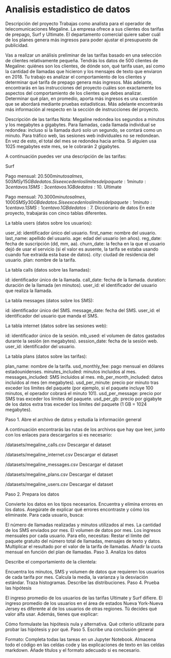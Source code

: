# Analisis estadistico de datos

Descripción del proyecto
Trabajas como analista para el operador de telecomunicaciones Megaline. La empresa ofrece a sus clientes dos tarifas de prepago, Surf y Ultimate. El departamento comercial quiere saber cuál de los planes genera más ingresos para poder ajustar el presupuesto de publicidad.

Vas a realizar un análisis preliminar de las tarifas basado en una selección de clientes relativamente pequeña. Tendrás los datos de 500 clientes de Megaline: quiénes son los clientes, de dónde son, qué tarifa usan, así como la cantidad de llamadas que hicieron y los mensajes de texto que enviaron en 2018. Tu trabajo es analizar el comportamiento de los clientes y determinar qué tarifa de prepago genera más ingresos. Más adelante, encontrarás en las instrucciones del proyecto cuáles son exactamente los aspectos del comportamiento de los clientes que debes analizar. Determinar qué plan, en promedio, aporta más ingresos es una cuestión que se abordará mediante pruebas estadísticas. Más adelante encontrarás más información al respecto en la sección de instrucciones del proyecto.

Descripción de las tarifas
Nota: Megaline redondea los segundos a minutos y los megabytes a gigabytes. Para llamadas, cada llamada individual se redondea: incluso si la llamada duró solo un segundo, se contará como un minuto. Para tráfico web, las sesiones web individuales no se redondean. En vez de esto, el total del mes se redondea hacia arriba. Si alguien usa 1025 megabytes este mes, se le cobrarán 2 gigabytes.

A continuación puedes ver una descripción de las tarifas:

Surf

Pago mensual: 20$.
500 minutos al mes, 50 SMS y 15 GB de datos.
Si se exceden los límites del paquete:
1 minuto: 3 centavos.
1 SMS: 3 centavos.
1 GB de datos: 10$.
Ultimate

Pago mensual: 70$.
3000 minutos al mes, 1000 SMS y 30 GB de datos.
Si se exceden los límites del paquete:
1 minuto: 1 centavo.
1 SMS: 1 centavo.
1 GB de datos: 7$.
Diccionario de datos
En este proyecto, trabajarás con cinco tablas diferentes.

La tabla users (datos sobre los usuarios):
 
user_id: identificador único del usuario.
first_name: nombre del usuario.
last_name: apellido del usuario.
age: edad del usuario (en años).
reg_date: fecha de suscripción (dd, mm, aa).
churn_date: la fecha en la que el usuario dejó de usar el servicio (si el valor es ausente, la tarifa se estaba usando cuando fue extraída esta base de datos).
city: ciudad de residencia del usuario.
plan: nombre de la tarifa.

La tabla calls (datos sobre las llamadas):
 
id: identificador único de la llamada.
call_date: fecha de la llamada.
duration: duración de la llamada (en minutos).
user_id: el identificador del usuario que realiza la llamada.

La tabla messages (datos sobre los SMS):
 
id: identificador único del SMS.
message_date: fecha del SMS.
user_id: el identificador del usuario que manda el SMS.

La tabla internet (datos sobre las sesiones web):
 
id: identificador único de la sesión.
mb_used: el volumen de datos gastados durante la sesión (en megabytes).
session_date: fecha de la sesión web.
user_id: identificador del usuario.

La tabla plans (datos sobre las tarifas):
 
plan_name: nombre de la tarifa.
usd_monthly_fee: pago mensual en dólares estadounidenses.
minutes_included: minutos incluidos al mes.
messages_included: SMS incluidos al mes.
mb_per_month_included: datos incluidos al mes (en megabytes).
usd_per_minute: precio por minuto tras exceder los límites del paquete (por ejemplo, si el paquete incluye 100 minutos, el operador cobrará el minuto 101).
usd_per_message: precio por SMS tras exceder los límites del paquete.
usd_per_gb: precio por gigabyte de los datos extra tras exceder los límites del paquete (1 GB = 1024 megabytes).

Paso 1. Abre el archivo de datos y estudia la información general

A continuación encontrarás las rutas de los archivos que hay que leer, junto con los enlaces para descargarlos si es necesario:

/datasets/megaline_calls.csv Descargar el dataset

/datasets/megaline_internet.csv Descargar el dataset

/datasets/megaline_messages.csv Descargar el dataset

/datasets/megaline_plans.csv Descargar el dataset

/datasets/megaline_users.csv Descargar el dataset

Paso 2. Prepara los datos

Convierte los datos en los tipos necesarios.
Encuentra y elimina errores en los datos. Asegúrate de explicar qué errores encontraste y cómo los eliminaste.
Para cada usuario, busca:

El número de llamadas realizadas y minutos utilizados al mes.
La cantidad de los SMS enviados por mes.
El volumen de datos por mes.
Los ingresos mensuales por cada usuario. Para ello, necesitas:
Restar el límite del paquete gratuito del número total de llamadas, mensajes de texto y datos.
Multiplicar el resultado por el valor de la tarifa de llamadas.
Añadir la cuota mensual en función del plan de llamadas.
Paso 3. Analiza los datos

Describe el comportamiento de la clientela:

Encuentra los minutos, SMS y volumen de datos que requieren los usuarios de cada tarifa por mes.
Calcula la media, la varianza y la desviación estándar.
Traza histogramas. Describe las distribuciones.
Paso 4. Prueba las hipótesis

El ingreso promedio de los usuarios de las tarifas Ultimate y Surf difiere.
El ingreso promedio de los usuarios en el área de estados Nueva York-Nueva Jersey es diferente al de los usuarios de otras regiones.
Tú decides qué valor alfa usar. Además, tienes que explicar:

Cómo formulaste las hipótesis nula y alternativa.
Qué criterio utilizaste para probar las hipótesis y por qué.
Paso 5. Escribe una conclusión general

Formato: Completa todas las tareas en un Jupyter Notebook. Almacena todo el código en las celdas code y las explicaciones de texto en las celdas markdown. Añade títulos y el formato adecuado si es necesario.
